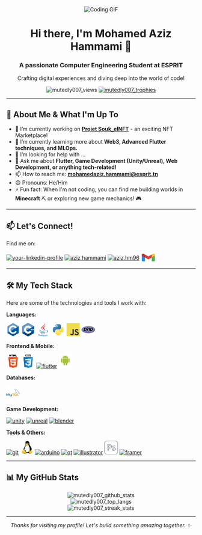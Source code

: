 <div align="center">
  <!-- You can find cool developer Gifs here: https://giphy.com/search/developer / https://giphy.com/search/coding -->
  <img src="https://media.giphy.com/media/ fréquente/coding.gif" width="250" alt="Coding GIF"/> 
  <!-- Or a static banner, e.g. from: https://github.com/kyechan99/capsule-render -->
  <!-- <img src="https://capsule-render.vercel.app/api?type=wave&color=auto&height=200§ion=header&text=Mohamed%20Aziz%20Hammami&fontSize=50" /> -->

  <h1>Hi there, I'm Mohamed Aziz Hammami 👋</h1>
  <h3>A passionate Computer Engineering Student at ESPRIT</h3>
  <p>Crafting digital experiences and diving deep into the world of code!</p>

  <p>
    <img src="https://komarev.com/ghpvc/?username=mutedly007&label=Profile%20Views&color=0e75b6&style=flat-square" alt="mutedly007_views" />
    <a href="https://github.com/ryo-ma/github-profile-trophy"><img src="https://github-profile-trophy.vercel.app/?username=mutedly007&theme=onedark&column=7&margin-w=15&margin-h=15" alt="mutedly007_trophies" /></a>
  </p>
</div>

---

## 🚀 About Me & What I'm Up To

- 🔭 I’m currently working on **[Projet Souk_elNFT](https://github.com/grp-ArtiTechs/NFT-Marketplace-Web)** - an exciting NFT Marketplace!
- 🌱 I’m currently learning more about **Web3, Advanced Flutter techniques, and MLOps.** <!-- Customize this! -->
- 🤔 I’m looking for help with ... <!-- Optional: if you're seeking collaborators or advice on specific topics -->
- 💬 Ask me about **Flutter, Game Development (Unity/Unreal), Web Development, or anything tech-related!**
- 📫 How to reach me: **mohamedaziz.hammami@esprit.tn**
- 😄 Pronouns: He/Him <!-- Optional, but inclusive -->
- ⚡ Fun fact: When I'm not coding, you can find me building worlds in **Minecraft** ⛏️ or exploring new game mechanics! 🎮

---

## 📫 Let's Connect!

Find me on:
<p align="left">
  <a href="https://www.linkedin.com/in/your-linkedin-profile/" target="_blank"><img align="center" src="https://raw.githubusercontent.com/rahuldkjain/github-profile-readme-generator/master/src/images/icons/Social/linked-in-alt.svg" alt="your-linkedin-profile" height="30" width="40" /></a>
  <!-- Replace YOUR_FACEBOOK_USERNAME_OR_ID with your actual Facebook username or ID -->
  <a href="https://fb.com/YOUR_FACEBOOK_USERNAME_OR_ID" target="_blank"><img align="center" src="https://raw.githubusercontent.com/rahuldkjain/github-profile-readme-generator/master/src/images/icons/Social/facebook.svg" alt="aziz hammami" height="30" width="40" /></a>
  <a href="https://instagram.com/aziz.hm96" target="_blank"><img align="center" src="https://raw.githubusercontent.com/rahuldkjain/github-profile-readme-generator/master/src/images/icons/Social/instagram.svg" alt="aziz.hm96" height="30" width="40" /></a>
  <a href="mailto:mohamedaziz.hammami@esprit.tn"><img align="center" src="https://raw.githubusercontent.com/rahuldkjain/github-profile-readme-generator/master/src/images/icons/Social/gmail.svg" alt="mohamedaziz.hammami@esprit.tn" height="30" width="40" /></a>
</p>

---

## 🛠️ My Tech Stack

Here are some of the technologies and tools I work with:

**Languages:**
<p align="left">
  <a href="https://www.cprogramming.com/" target="_blank" rel="noreferrer"><img src="https://raw.githubusercontent.com/devicons/devicon/master/icons/c/c-original.svg" alt="c" width="36" height="36"/></a>
  <a href="https://www.w3schools.com/cpp/" target="_blank" rel="noreferrer"><img src="https://raw.githubusercontent.com/devicons/devicon/master/icons/cplusplus/cplusplus-original.svg" alt="cplusplus" width="36" height="36"/></a>
  <a href="https://www.java.com" target="_blank" rel="noreferrer"><img src="https://raw.githubusercontent.com/devicons/devicon/master/icons/java/java-original.svg" alt="java" width="36" height="36"/></a>
  <a href="https://www.python.org" target="_blank" rel="noreferrer"><img src="https://raw.githubusercontent.com/devicons/devicon/master/icons/python/python-original.svg" alt="python" width="36" height="36"/></a>
  <a href="https://developer.mozilla.org/en-US/docs/Web/JavaScript" target="_blank" rel="noreferrer"><img src="https://raw.githubusercontent.com/devicons/devicon/master/icons/javascript/javascript-original.svg" alt="javascript" width="36" height="36"/></a>
  <a href="https://www.php.net" target="_blank" rel="noreferrer"><img src="https://raw.githubusercontent.com/devicons/devicon/master/icons/php/php-original.svg" alt="php" width="36" height="36"/></a>
  <!-- Add more languages if you use them -->
</p>

**Frontend & Mobile:**
<p align="left">
  <a href="https://www.w3.org/html/" target="_blank" rel="noreferrer"><img src="https://raw.githubusercontent.com/devicons/devicon/master/icons/html5/html5-original-wordmark.svg" alt="html5" width="36" height="36"/></a>
  <a href="https://www.w3schools.com/css/" target="_blank" rel="noreferrer"><img src="https://raw.githubusercontent.com/devicons/devicon/master/icons/css3/css3-original-wordmark.svg" alt="css3" width="36" height="36"/></a>
  <a href="https://flutter.dev" target="_blank" rel="noreferrer"><img src="https://www.vectorlogo.zone/logos/flutterio/flutterio-icon.svg" alt="flutter" width="36" height="36"/></a>
  <a href="https://developer.android.com" target="_blank" rel="noreferrer"><img src="https://raw.githubusercontent.com/devicons/devicon/master/icons/android/android-original-wordmark.svg" alt="android" width="36" height="36"/></a>
  <!-- Add other frontend/mobile tech like React, Vue, Swift, Kotlin etc. -->
</p>

**Databases:**
<p align="left">
  <a href="https://www.mysql.com/" target="_blank" rel="noreferrer"><img src="https://raw.githubusercontent.com/devicons/devicon/master/icons/mysql/mysql-original-wordmark.svg" alt="mysql" width="36" height="36"/></a>
  <!-- Add other databases like PostgreSQL, MongoDB, Firebase, etc. -->
</p>

**Game Development:**
<p align="left">
  <a href="https://unity.com/" target="_blank" rel="noreferrer"><img src="https://www.vectorlogo.zone/logos/unity3d/unity3d-icon.svg" alt="unity" width="36" height="36"/></a>
  <a href="https://unrealengine.com/" target="_blank" rel="noreferrer"><img src="https://raw.githubusercontent.com/kenangundogan/fontisto/036b7eca71aab1bef8e6a0518f7329f13ed62f6b/icons/svg/brand/unreal-engine.svg" alt="unreal" width="36" height="36"/></a>
  <a href="https://www.blender.org/" target="_blank" rel="noreferrer"><img src="https://download.blender.org/branding/community/blender_community_badge_white.svg" alt="blender" width="36" height="36"/></a>
  <!-- Note: The white Blender badge might not look good on light GitHub themes. Consider a standard Blender icon: https://raw.githubusercontent.com/devicons/devicon/master/icons/blender/blender-original.svg -->
</p>

**Tools & Others:**
<p align="left">
  <a href="https://git-scm.com/" target="_blank" rel="noreferrer"><img src="https://www.vectorlogo.zone/logos/git-scm/git-scm-icon.svg" alt="git" width="36" height="36"/></a>
  <a href="https://www.linux.org/" target="_blank" rel="noreferrer"><img src="https://raw.githubusercontent.com/devicons/devicon/master/icons/linux/linux-original.svg" alt="linux" width="36" height="36"/></a>
  <a href="https://www.arduino.cc/" target="_blank" rel="noreferrer"><img src="https://cdn.worldvectorlogo.com/logos/arduino-1.svg" alt="arduino" width="36" height="36"/></a>
  <a href="https://www.qt.io/" target="_blank" rel="noreferrer"><img src="https://upload.wikimedia.org/wikipedia/commons/0/0b/Qt_logo_2016.svg" alt="qt" width="36" height="36"/></a>
  <a href="https://www.adobe.com/in/products/illustrator.html" target="_blank" rel="noreferrer"><img src="https://www.vectorlogo.zone/logos/adobe_illustrator/adobe_illustrator-icon.svg" alt="illustrator" width="36" height="36"/></a>
  <a href="https://www.photoshop.com/en" target="_blank" rel="noreferrer"><img src="https://raw.githubusercontent.com/devicons/devicon/master/icons/photoshop/photoshop-line.svg" alt="photoshop" width="36" height="36"/></a>
  <a href="https://www.framer.com/" target="_blank" rel="noreferrer"><img src="https://www.vectorlogo.zone/logos/framer/framer-icon.svg" alt="framer" width="36" height="36"/></a>
  <!-- Add other tools like Docker, Kubernetes, Figma, etc. -->
</p>

---

## 📊 My GitHub Stats

<div align="center">
  <!-- You can find more themes here: https://github.com/anuraghazra/github-readme-stats/blob/master/themes/README.md -->
  <img src="https://github-readme-stats.vercel.app/api?username=mutedly007&show_icons=true&locale=en&theme=tokyonight&hide_border=true&count_private=true" alt="mutedly007_github_stats" />
  <br/>
  <img src="https://github-readme-stats.vercel.app/api/top-langs/?username=mutedly007&layout=compact&theme=tokyonight&hide_border=true&langs_count=8" alt="mutedly007_top_langs" />
  <br/>
  <img src="https://github-readme-streak-stats.herokuapp.com/?user=mutedly007&theme=tokyonight&hide_border=true" alt="mutedly007_streak_stats" />
</div>

---

<p align="center">
  <em>Thanks for visiting my profile! Let's build something amazing together. ✨</em>
</p>
